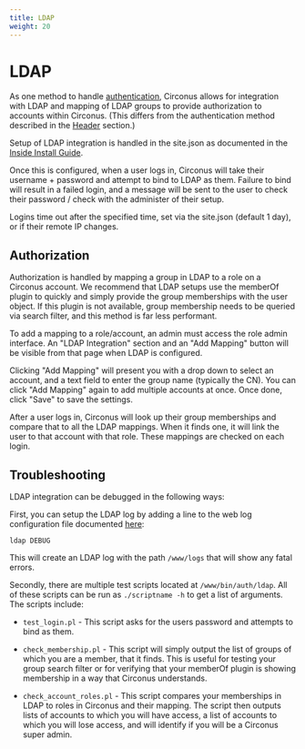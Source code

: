 ```yaml
---
title: LDAP
weight: 20
---
```


# LDAP

As one method to handle [authentication](/circonus/on-premises/authentication/), Circonus allows for integration with LDAP and mapping of LDAP groups to provide authorization to accounts within Circonus. (This differs from the authentication method described in the [Header](/circonus/on-premises/authentication/header/) section.)

Setup of LDAP integration is handled in the site.json as documented in the [Inside Install Guide](/circonus/on-premises/installation/installation/#LDAP).

Once this is configured, when a user logs in, Circonus will take their username + password and attempt to bind to LDAP as them. Failure to bind will result in a failed login, and a message will be sent to the user to check their password / check with the administer of their setup.

Logins time out after the specified time, set via the site.json (default 1 day), or if their remote IP changes.

## Authorization

Authorization is handled by mapping a group in LDAP to a role on a Circonus account. We recommend that LDAP setups use the memberOf plugin to quickly and simply provide the group memberships with the user object. If this plugin is not available, group membership needs to be queried via search filter, and this method is far less performant.

To add a mapping to a role/account, an admin must access the role admin interface. An "LDAP Integration" section and an "Add Mapping" button will be visible from that page when LDAP is configured.

Clicking "Add Mapping" will present you with a drop down to select an account, and a text field to enter the group name (typically the CN). You can click "Add Mapping" again to add multiple accounts at once. Once done, click "Save" to save the settings.

After a user logs in, Circonus will look up their group memberships and compare that to all the LDAP mappings. When it finds one, it will link the user to that account with that role. These mappings are checked on each login.

## Troubleshooting

LDAP integration can be debugged in the following ways:

First, you can setup the LDAP log by adding a line to the web log configuration file documented [here](/circonus/on-premises/web-logs):
```
ldap DEBUG
```
This will create an LDAP log with the path `/www/logs` that will show any fatal errors.

Secondly, there are multiple test scripts located at `/www/bin/auth/ldap`. All of these scripts can be run as `./scriptname -h` to get a list of arguments. The scripts include:

 * `test_login.pl` - This script asks for the users password and attempts to bind as them.

 * `check_membership.pl` - This script will simply output the list of groups of which you are a member, that it finds. This is useful for testing your group search filter or for verifying that your memberOf plugin is showing membership in a way that Circonus understands.

 * `check_account_roles.pl` - This script compares your memberships in LDAP to roles in Circonus and their mapping. The script then outputs lists of accounts to which you will have access, a list of accounts to which you will lose access, and will identify if you will be a Circonus super admin.
